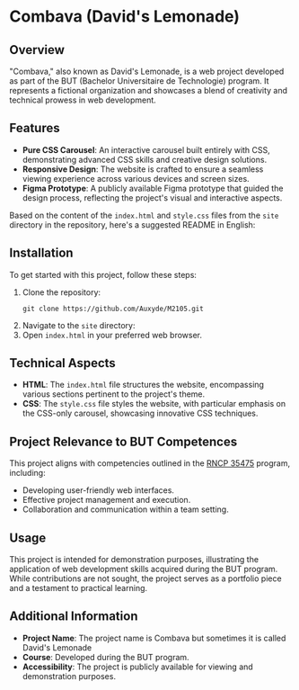 # Combava (David's Lemonade)

## Overview
"Combava," also known as David's Lemonade, is a web project developed as part of the BUT (Bachelor Universitaire de Technologie) program. It represents a fictional organization and showcases a blend of creativity and technical prowess in web development.

## Features
- **Pure CSS Carousel**: An interactive carousel built entirely with CSS, demonstrating advanced CSS skills and creative design solutions.
- **Responsive Design**: The website is crafted to ensure a seamless viewing experience across various devices and screen sizes.
- **Figma Prototype**: A publicly available Figma prototype that guided the design process, reflecting the project's visual and interactive aspects.

Based on the content of the `index.html` and `style.css` files from the `site` directory in the repository, here's a suggested README in English:

## Installation
To get started with this project, follow these steps:
1. Clone the repository:
   ```
   git clone https://github.com/Auxyde/M2105.git
   ```
2. Navigate to the `site` directory:
3. Open `index.html` in your preferred web browser.

## Technical Aspects
- **HTML**: The `index.html` file structures the website, encompassing various sections pertinent to the project's theme.
- **CSS**: The `style.css` file styles the website, with particular emphasis on the CSS-only carousel, showcasing innovative CSS techniques.

## Project Relevance to BUT Competences
This project aligns with competencies outlined in the [RNCP 35475](https://www.francecompetences.fr/recherche/rncp/35475/) program, including:
- Developing user-friendly web interfaces.
- Effective project management and execution.
- Collaboration and communication within a team setting.

## Usage
This project is intended for demonstration purposes, illustrating the application of web development skills acquired during the BUT program. While contributions are not sought, the project serves as a portfolio piece and a testament to practical learning.

## Additional Information
- **Project Name**: The project name is Combava but sometimes it is called David's Lemonade
- **Course**: Developed during the BUT program.
- **Accessibility**: The project is publicly available for viewing and demonstration purposes.
